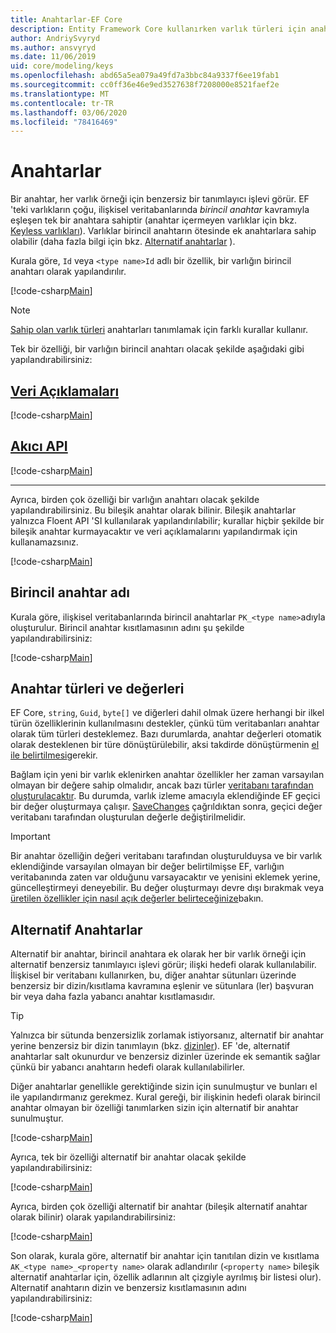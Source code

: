 ```yaml
---
title: Anahtarlar-EF Core
description: Entity Framework Core kullanırken varlık türleri için anahtarlar yapılandırma
author: AndriySvyryd
ms.author: ansvyryd
ms.date: 11/06/2019
uid: core/modeling/keys
ms.openlocfilehash: abd65a5ea079a49fd7a3bbc84a9337f6ee19fab1
ms.sourcegitcommit: cc0ff36e46e9ed3527638f7208000e8521faef2e
ms.translationtype: MT
ms.contentlocale: tr-TR
ms.lasthandoff: 03/06/2020
ms.locfileid: "78416469"
---
```

# <a name="keys"></a>Anahtarlar

Bir anahtar, her varlık örneği için benzersiz bir tanımlayıcı işlevi görür. EF 'teki varlıkların çoğu, ilişkisel veritabanlarında *birincil anahtar* kavramıyla eşleşen tek bir anahtara sahiptir (anahtar içermeyen varlıklar için bkz. [Keyless varlıkları](xref:core/modeling/keyless-entity-types)). Varlıklar birincil anahtarın ötesinde ek anahtarlara sahip olabilir (daha fazla bilgi için bkz. [Alternatif anahtarlar](#alternate-keys) ).

Kurala göre, `Id` veya `<type name>Id` adlı bir özellik, bir varlığın birincil anahtarı olarak yapılandırılır.

[!code-csharp[Main](../../../samples/core/Modeling/Conventions/KeyId.cs?name=KeyId&highlight=3,11)]

> [!NOTE]
> [Sahip olan varlık türleri](xref:core/modeling/owned-entities) anahtarları tanımlamak için farklı kurallar kullanır.

Tek bir özelliği, bir varlığın birincil anahtarı olacak şekilde aşağıdaki gibi yapılandırabilirsiniz:

## <a name="data-annotations"></a>[Veri Açıklamaları](#tab/data-annotations)

[!code-csharp[Main](../../../samples/core/Modeling/DataAnnotations/KeySingle.cs?name=KeySingle&highlight=3)]

## <a name="fluent-api"></a>[Akıcı API](#tab/fluent-api)

[!code-csharp[Main](../../../samples/core/Modeling/FluentAPI/KeySingle.cs?name=KeySingle&highlight=4)]

***

Ayrıca, birden çok özelliği bir varlığın anahtarı olacak şekilde yapılandırabilirsiniz. Bu bileşik anahtar olarak bilinir. Bileşik anahtarlar yalnızca Floent API 'SI kullanılarak yapılandırılabilir; kurallar hiçbir şekilde bir bileşik anahtar kurmayacaktır ve veri açıklamalarını yapılandırmak için kullanamazsınız.

[!code-csharp[Main](../../../samples/core/Modeling/FluentAPI/KeyComposite.cs?name=KeyComposite&highlight=4)]

## <a name="primary-key-name"></a>Birincil anahtar adı

Kurala göre, ilişkisel veritabanlarında birincil anahtarlar `PK_<type name>`adıyla oluşturulur. Birincil anahtar kısıtlamasının adını şu şekilde yapılandırabilirsiniz:

[!code-csharp[Main](../../../samples/core/Modeling/FluentAPI/KeyName.cs?name=KeyName&highlight=5)]

## <a name="key-types-and-values"></a>Anahtar türleri ve değerleri

EF Core, `string`, `Guid`, `byte[]` ve diğerleri dahil olmak üzere herhangi bir ilkel türün özelliklerinin kullanılmasını destekler, çünkü tüm veritabanları anahtar olarak tüm türleri desteklemez. Bazı durumlarda, anahtar değerleri otomatik olarak desteklenen bir türe dönüştürülebilir, aksi takdirde dönüştürmenin [el ile belirtilmesi](xref:core/modeling/value-conversions)gerekir.

Bağlam için yeni bir varlık eklenirken anahtar özellikler her zaman varsayılan olmayan bir değere sahip olmalıdır, ancak bazı türler [veritabanı tarafından oluşturulacaktır](xref:core/modeling/generated-properties). Bu durumda, varlık izleme amacıyla eklendiğinde EF geçici bir değer oluşturmaya çalışır. [SaveChanges](/dotnet/api/Microsoft.EntityFrameworkCore.DbContext.SaveChanges) çağrıldıktan sonra, geçici değer veritabanı tarafından oluşturulan değerle değiştirilmelidir.

> [!Important]
> Bir anahtar özelliğin değeri veritabanı tarafından oluşturulduysa ve bir varlık eklendiğinde varsayılan olmayan bir değer belirtilmişse EF, varlığın veritabanında zaten var olduğunu varsayacaktır ve yenisini eklemek yerine, güncelleştirmeyi deneyebilir. Bu değer oluşturmayı devre dışı bırakmak veya [üretilen özellikler için nasıl açık değerler belirteceğinize](../saving/explicit-values-generated-properties.md)bakın.

## <a name="alternate-keys"></a>Alternatif Anahtarlar

Alternatif bir anahtar, birincil anahtara ek olarak her bir varlık örneği için alternatif benzersiz tanımlayıcı işlevi görür; ilişki hedefi olarak kullanılabilir. İlişkisel bir veritabanı kullanırken, bu, diğer anahtar sütunları üzerinde benzersiz bir dizin/kısıtlama kavramına eşlenir ve sütunlara (ler) başvuran bir veya daha fazla yabancı anahtar kısıtlamasıdır.

> [!TIP]
> Yalnızca bir sütunda benzersizlik zorlamak istiyorsanız, alternatif bir anahtar yerine benzersiz bir dizin tanımlayın (bkz. [dizinler](indexes.md)). EF 'de, alternatif anahtarlar salt okunurdur ve benzersiz dizinler üzerinde ek semantik sağlar çünkü bir yabancı anahtarın hedefi olarak kullanılabilirler.

Diğer anahtarlar genellikle gerektiğinde sizin için sunulmuştur ve bunları el ile yapılandırmanız gerekmez. Kural gereği, bir ilişkinin hedefi olarak birincil anahtar olmayan bir özelliği tanımlarken sizin için alternatif bir anahtar sunulmuştur.

[!code-csharp[Main](../../../samples/core/Modeling/Conventions/AlternateKey.cs?name=AlternateKey&highlight=12)]

Ayrıca, tek bir özelliği alternatif bir anahtar olacak şekilde yapılandırabilirsiniz:

[!code-csharp[Main](../../../samples/core/Modeling/FluentAPI/AlternateKeySingle.cs?name=AlternateKeySingle&highlight=4)]

Ayrıca, birden çok özelliği alternatif bir anahtar (bileşik alternatif anahtar olarak bilinir) olarak yapılandırabilirsiniz:

[!code-csharp[Main](../../../samples/core/Modeling/FluentAPI/AlternateKeyComposite.cs?name=AlternateKeyComposite&highlight=4)]

Son olarak, kurala göre, alternatif bir anahtar için tanıtılan dizin ve kısıtlama `AK_<type name>_<property name>` olarak adlandırılır (`<property name>` bileşik alternatif anahtarlar için, özellik adlarının alt çizgiyle ayrılmış bir listesi olur). Alternatif anahtarın dizin ve benzersiz kısıtlamasının adını yapılandırabilirsiniz:

[!code-csharp[Main](../../../samples/core/Modeling/FluentAPI/AlternateKeyName.cs?name=AlternateKeyName&highlight=5)]
